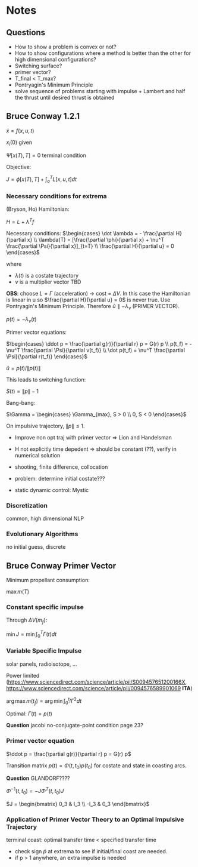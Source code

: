 # Notes

## Questions

* How to show a problem is convex or not?
* How to show configurations where a method is better than the other for high dimensional configurations?
* Switching surface?
* primer vector?
* T_final < T_max?
* Pontryagin's Minimum Principle
* solve sequence of problems starting with impulse + Lambert and half the thrust until desired thrust is obtained

## Bruce Conway 1.2.1

$\dot x = f(x, u, t)$

$x_i(0)$ given

$\Psi[x(T), T] = 0$ terminal condition

Objective:

$J = \phi[x(T), T] + \int_o^T L[x, u, t] dt$

### Necessary conditions for extrema

(Bryson, Ho)
Hamiltonian:

$H = L + \lambda^Tf$

Necessary conditions:
$\begin{cases} \dot \lambda = - \frac{\partial H}{\partial x} \\ \lambda(T) = [\frac{\partial \phi}{\partial x} + \nu^T \frac{\partial \Psi}{\partial x}]_{t=T} \\ \frac{\partial H}{\partial u} = 0 \end{cases}$

where

* $\lambda(t)$ is a costate trajectory
* $\nu$ is a multiplier vector TBD

**OBS**: choose $L = \Gamma$ (acceleration) $\rightarrow$ cost = $\Delta V$. In this case the Hamiltonian is linear in u so $\frac{\partial H}{\partial u} = 0$ is never true. Use Pontryagin's Minimum Principle. Therefore $\hat u \parallel - \lambda_v$ (PRIMER VECTOR). 

$p(t) = - \lambda_v(t)$

Primer vector equations:

$\begin{cases} \ddot p = \frac{\partial g(r)}{\partial r} p = G(r) p \\ p(t_f) = -\nu^T \frac{\partial \Psi}{\partial v(t_f)} \\ \dot p(t_f) = \nu^T \frac{\partial \Psi}{\partial r(t_f)} \end{cases}$

$\hat u = p(t) / \lVert p(t) \rVert$

This leads to switching function:

$S(t) = \lVert p \rVert - 1$

Bang-bang:

$\Gamma = \begin{cases} \Gamma_{max}, S > 0 \\ 0, S < 0 \end{cases}$

On impulsive trajectory, $\lVert p \rVert \leq 1$.

* Improve non opt traj with primer vector => Lion and Handelsman

* H not explicitly time depedent => should be constant (??), verify in numerical solution

* shooting, finite difference, collocation
* problem: determine initial costate???
* static dynamic control: Mystic

### Discretization

common, high dimensional NLP

### Evolutionary Algorithms

no initial guess, discrete

## Bruce Conway Primer Vector

Minimum propellant consumption:

$\max m(T)$

### Constant specific impulse 

Through $\Delta V(m_f)$:

$\min J = \min \int_0^T \Gamma(t) dt$



### Variable Specific Impulse

solar panels, radioisotope, ...

Power limited (<https://www.sciencedirect.com/science/article/pii/S009457651200166X>, <https://www.sciencedirect.com/science/article/pii/0094576589901069> **ITA**)

$\arg \max m(t_f) = \arg \min \int_0^{t_f} \Gamma^2 dt$

Optimal: $\Gamma(t) = p(t)$



**Question** jacobi no-conjugate-point condition page 23?

### Primer vector equation

$\ddot p = \frac{\partial g(r)}{\partial r} p = G(r) p$

Transition matrix $p(t) = \Phi(t, t_0) p(t_0)$ for costate and state in coasting arcs.

**Question** GLANDORF????

$\Phi^{-1}(t, t_0) = - J \Phi^T(t, t_0) J$

$J = \begin{bmatrix} 0_3 & I_3 \\ -I_3 & 0_3 \end{bmatrix}$

### Application of Primer Vector Theory to an Optimal Impulsive Trajectory

terminal coast: optimal transfer time < specified transfer time

* check sign $\dot p$ at extrema to see if initial/final coast are needed.
* if p > 1 anywhere, an extra impulse is needed